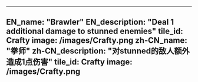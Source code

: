---

EN_name: "Brawler"
EN_description: "Deal 1 additional damage to stunned enemies"
tile_id: Crafty
image: /images/Crafty.png
zh-CN_name: "拳师"
zh-CN_description: "对stunned的敌人额外造成1点伤害"
tile_id: Crafty
image: /images/Crafty.png
---